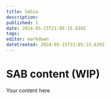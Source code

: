 ```yaml
---
title: Sabia
description: 
published: 1
date: 2024-05-15T21:05:15.639Z
tags: 
editor: markdown
dateCreated: 2024-05-15T21:05:15.639Z
---
```


# SAB content (WIP)
Your content here